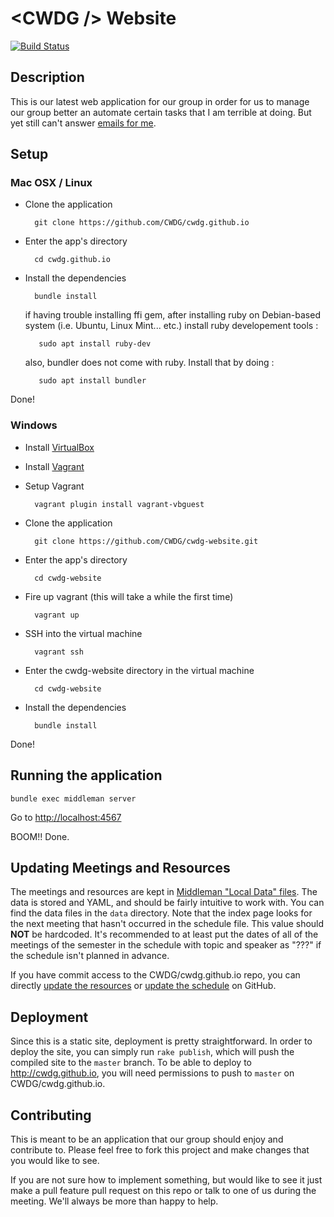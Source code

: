 # &lt;CWDG /&gt; Website

[![Build Status](https://travis-ci.org/CWDG/cwdg-website.svg)](https://travis-ci.org/CWDG/cwdg-website)

## Description

This is our latest web application for our group in order for us to manage our group better an automate certain tasks that I am terrible at doing.  But yet still can't answer [emails for me](mailto:cwdgosu@gmail.com).

## Setup

### Mac OSX / Linux

* Clone the application

        git clone https://github.com/CWDG/cwdg.github.io

* Enter the app's directory

        cd cwdg.github.io

* Install the dependencies

        bundle install
        
   if having trouble installing ffi gem, after installing ruby on Debian-based system (i.e. Ubuntu, Linux Mint... etc.)          install  ruby developement tools :
         
         sudo apt install ruby-dev
         
    also, bundler does not come with ruby. Install that by doing :
         
         sudo apt install bundler

Done!

### Windows

* Install [VirtualBox](https://www.virtualbox.org/)
* Install [Vagrant](https://www.vagrantup.com/downloads.html)
* Setup Vagrant

        vagrant plugin install vagrant-vbguest

* Clone the application

        git clone https://github.com/CWDG/cwdg-website.git

* Enter the app's directory

        cd cwdg-website

* Fire up vagrant (this will take a while the first time)

        vagrant up

* SSH into the virtual machine

        vagrant ssh

* Enter the cwdg-website directory in the virtual machine

        cd cwdg-website

* Install the dependencies

        bundle install

Done!

## Running the application

    bundle exec middleman server

Go to [http://localhost:4567](http://localhost:4567)

BOOM!! Done.

## Updating Meetings and Resources

The meetings and resources are kept in [Middleman "Local Data" files](https://middlemanapp.com/advanced/data_files/). The data is stored and YAML, and should be fairly intuitive to work with. You can find the data files in the `data` directory. Note that the index page looks for the next meeting that hasn't occurred in the schedule file. This value should **NOT** be hardcoded. It's recommended to at least put the dates of all of the meetings of the semester in the schedule with topic and speaker as "???" if the schedule isn't planned in advance.

If you have commit access to the CWDG/cwdg.github.io repo, you can directly [update the resources](https://github.com/CWDG/cwdg.github.io/edit/source/data/resources.yml) or [update the schedule](https://github.com/CWDG/cwdg.github.io/edit/source/data/schedule.yml) on GitHub.

## Deployment

Since this is a static site, deployment is pretty straightforward. In order to deploy the site, you can simply run `rake publish`, which will push the compiled site to the `master` branch. To be able to deploy to http://cwdg.github.io, you will need permissions to push to `master` on CWDG/cwdg.github.io.

## Contributing

This is meant to be an application that our group should enjoy and contribute to.
Please feel free to fork this project and make changes that you would like to see.

If you are not sure how to implement something, but would like to see it just make a pull feature pull
request on this repo or talk to one of us during the meeting. We'll always be more than happy to help.
